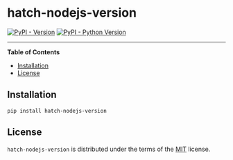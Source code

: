 # hatch-nodejs-version

[![PyPI - Version](https://img.shields.io/pypi/v/hatch-nodejs-version.svg)](https://pypi.org/project/hatch-nodejs-version)
[![PyPI - Python Version](https://img.shields.io/pypi/pyversions/hatch-nodejs-version.svg)](https://pypi.org/project/hatch-nodejs-version)

-----

**Table of Contents**

- [Installation](#installation)
- [License](#license)

## Installation

```console
pip install hatch-nodejs-version
```

## License

`hatch-nodejs-version` is distributed under the terms of the [MIT](https://spdx.org/licenses/MIT.html) license.
